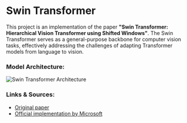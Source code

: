 # Swin Transformer

This project is an implementation of the paper **"Swin Transformer: Hierarchical Vision Transformer using Shifted Windows"**. The Swin Transformer serves as a general-purpose backbone for computer vision tasks, effectively addressing the challenges of adapting Transformer models from language to vision.

### Model Architecture:

![Swin Transformer Architecture](https://amaarora.github.io/images/swin-transformer.png)

### Links & Sources:

* [Original paper](https://arxiv.org/abs/2103.14030)
* [Official implementation by Microsoft](https://github.com/microsoft/Swin-Transformer)